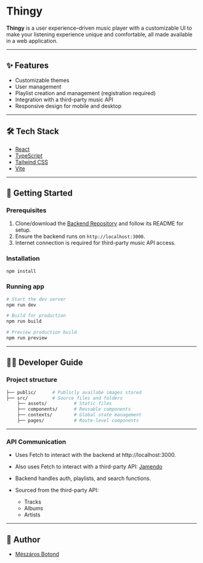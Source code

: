 # Thingy

**Thingy** is a user experience–driven music player with a customizable UI to make your listening experience unique and comfortable, all made available in a web application.

---

## ✨ Features

- Customizable themes
- User management
- Playlist creation and management (registration required)
- Integration with a third-party music API
- Responsive design for mobile and desktop

---

## 🛠️ Tech Stack

- [React](https://reactjs.org/)
- [TypeScript](https://www.typescriptlang.org/)
- [Tailwind CSS](https://tailwindcss.com/)
- [Vite](https://vitejs.dev/)

---

## 🚀 Getting Started

### Prerequisites

1. Clone/download the [Backend Repository](https://github.com/BroGamesJaj/BackThingy) and follow its README for setup.
2. Ensure the backend runs on `http://localhost:3000`.
3. Internet connection is required for third-party music API access.

### Installation

```bash
npm install
```

### Running app

```bash
# Start the dev server
npm run dev

# Build for production
npm run build

# Preview production build
npm run preview
```

---

## 👨‍💻 Developer Guide

### Project structure

```bash
├── public/      # Publicly availabe images stored
├── src/         # Source files and folders
    ├── assets/          # Static files
    ├── components/      # Reusable components
    ├── contexts/        # Global state management
    ├── pages/           # Route-level components
```

---

### API Communication

- Uses Fetch to interact with the backend at http://localhost:3000.

- Also uses Fetch to interact with a third-party API: <a href="https://developer.jamendo.com/v3.0/docs">Jamendo</a>

- Backend handles auth, playlists, and search functions.

- Sourced from the third-party API:
    - Tracks
    - Albums
    - Artists

---

## 👤 Author
- <a href="https://github.com/MBotond21">Mészáros Botond</a>
